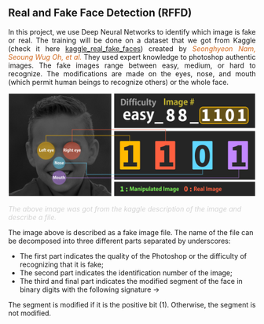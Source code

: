 Real and Fake Face Detection (RFFD)
---------------------------

<p style="text-align: justify">
In this project, we use Deep Neural Networks to identify which image is fake or real. The training will be done on a dataset that we got from Kaggle (check it here <a href="https://www.kaggle.com/datasets/ciplab/real-and-fake-face-detection?resource=download)">kaggle_real_fake_faces</a>) created by <i style="color:chocolate">Seonghyeon Nam, Seoung Wug Oh, et al.</i> They used expert knowledge to photoshop authentic images. The fake images range between easy, medium, or hard to recognize. The modifications are made on the eyes, nose, and mouth (which permit human beings to recognize others) or the whole face.

</p>

![fake_photoshop](https://github.com/minostauros/Real-and-Fake-Face-Detection/raw/master/filename_description.jpg)

<i style="color: lightgray">The above image was got from the kaggle description of the image and describe  a file.</i>

The image above is described as a fake image file. The name of the file can be decomposed into three different parts separated by underscores:

- The first part indicates the quality of the Photoshop or the difficulty of recognizing that it is fake;
- The second part indicates the identification number of the image;
- The third and final part indicates the modified segment of the face in binary digits with the following signature -> 
<!-- <i style="color: darkorange">
[bit_left_eye, bit_right_eye, bit_nose, bit_mouth]
</i> -->

The segment is modified if it is the positive bit (1). Otherwise, the segment is not modified. 

